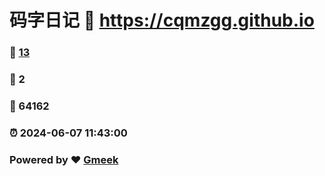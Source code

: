 # 码字日记 :link: https://cqmzgg.github.io 
### :page_facing_up: [13](https://cqmzgg.github.io/tag.html) 
### :speech_balloon: 2 
### :hibiscus: 64162 
### :alarm_clock: 2024-06-07 11:43:00 
### Powered by :heart: [Gmeek](https://github.com/Meekdai/Gmeek)
